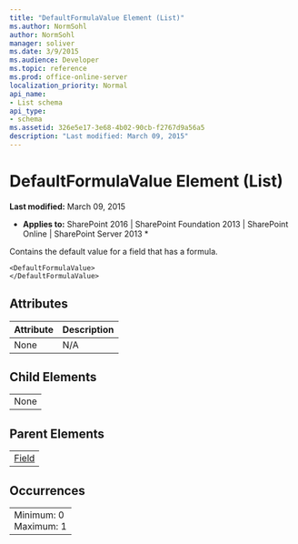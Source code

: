 ```yaml
---
title: "DefaultFormulaValue Element (List)"
ms.author: NormSohl
author: NormSohl
manager: soliver
ms.date: 3/9/2015
ms.audience: Developer
ms.topic: reference
ms.prod: office-online-server
localization_priority: Normal
api_name:
- List schema
api_type:
- schema
ms.assetid: 326e5e17-3e68-4b02-90cb-f2767d9a56a5
description: "Last modified: March 09, 2015"
---
```


# DefaultFormulaValue Element (List)

 **Last modified:** March 09, 2015 
  
 * **Applies to:** SharePoint 2016 | SharePoint Foundation 2013 | SharePoint Online | SharePoint Server 2013 * 
  
Contains the default value for a field that has a formula. 
  
```
<DefaultFormulaValue>
</DefaultFormulaValue>
```

## Attributes

|**Attribute**|**Description**|
|:-----|:-----|
|None  <br/> |N/A  <br/> |
   
## Child Elements

||
|:-----|
|None |
   
## Parent Elements

||
|:-----|
|[Field](field-element-list.md)|
   
## Occurrences

||
|:-----|
|Minimum: 0  <br/> Maximum: 1  <br/> |
   

